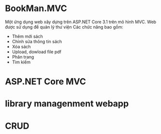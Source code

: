 # BookMan.MVC
Một ứng dụng web xây dựng trên ASP.NET Core 3.1 trên mô hình MVC. Web được sử dụng để quản lý thư viện
Các chức năng bao gồm: 
+ Thêm mới sách
+ Chỉnh sửa thông tin sách
+ Xóa sách
+ Upload, dowload file pdf
+ Phân trang 
+ Tìm kiếm
# ASP.NET Core MVC 
# library managenment webapp
# CRUD
